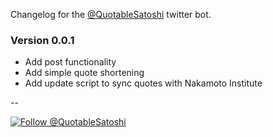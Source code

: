Changelog for the [@QuotableSatoshi](https://twitter.com/QuotableSatoshi) twitter bot.

### Version 0.0.1

* Add post functionality
* Add simple quote shortening
* Add update script to sync quotes with Nakamoto Institute

--

[![Follow @QuotableSatoshi](https://img.shields.io/twitter/follow/QuotableSatoshi.svg?style=social&logo=twitter)](https://twitter.com/intent/follow?screen_name=QuotableSatoshi)